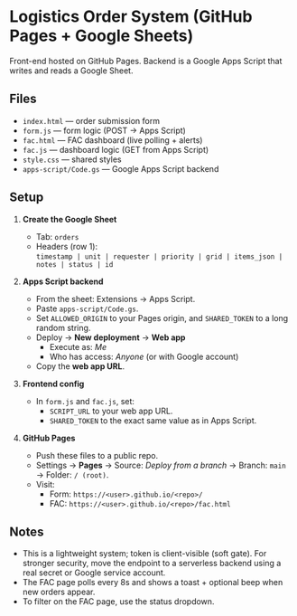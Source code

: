 # Logistics Order System (GitHub Pages + Google Sheets)

Front-end hosted on GitHub Pages. Backend is a Google Apps Script that writes and reads a Google Sheet.

## Files
- `index.html` — order submission form
- `form.js` — form logic (POST → Apps Script)
- `fac.html` — FAC dashboard (live polling + alerts)
- `fac.js` — dashboard logic (GET from Apps Script)
- `style.css` — shared styles
- `apps-script/Code.gs` — Google Apps Script backend

## Setup

1. **Create the Google Sheet**
   - Tab: `orders`
   - Headers (row 1):  
     `timestamp | unit | requester | priority | grid | items_json | notes | status | id`

2. **Apps Script backend**
   - From the sheet: Extensions → Apps Script.
   - Paste `apps-script/Code.gs`.
   - Set `ALLOWED_ORIGIN` to your Pages origin, and `SHARED_TOKEN` to a long random string.
   - Deploy → **New deployment** → **Web app**  
     - Execute as: *Me*  
     - Who has access: *Anyone* (or with Google account)
   - Copy the **web app URL**.

3. **Frontend config**
   - In `form.js` and `fac.js`, set:
     - `SCRIPT_URL` to your web app URL.
     - `SHARED_TOKEN` to the exact same value as in Apps Script.

4. **GitHub Pages**
   - Push these files to a public repo.
   - Settings → **Pages** → Source: *Deploy from a branch* → Branch: `main` → Folder: `/ (root)`.
   - Visit:  
     - Form: `https://<user>.github.io/<repo>/`  
     - FAC:  `https://<user>.github.io/<repo>/fac.html`

## Notes
- This is a lightweight system; token is client-visible (soft gate). For stronger security, move the endpoint to a serverless backend using a real secret or Google service account.
- The FAC page polls every 8s and shows a toast + optional beep when new orders appear.
- To filter on the FAC page, use the status dropdown.
